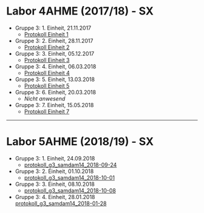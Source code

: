 # Labor 4AHME (2017/18) - SX

* Gruppe 3: 1. Einheit, 21.11.2017  
  * [Protokoll Einheit 1](https://github.com/HTLMechatronics/m14-la1-sx/blob/samdam14/samdam14/Protokoll1.md)  
* Gruppe 3: 2. Einheit, 28.11.2017  
  * [Protokoll Einheit 2](https://github.com/HTLMechatronics/m14-la1-sx/blob/samdam14/samdam14/Protokoll2.md)  
* Gruppe 3: 3. Einheit, 05.12.2017  
  * [Protokoll Einheit 3](https://github.com/HTLMechatronics/m14-la1-sx/blob/samdam14/samdam14/Protokoll3.md)  
* Gruppe 3: 4. Einheit, 06.03.2018  
  * [Protokoll Einheit 4](https://github.com/HTLMechatronics/m14-la1-sx/blob/samdam14/samdam14/Protokoll4.md)  
* Gruppe 3: 5. Einheit, 13.03.2018  
  * [Protokoll Einheit 5](https://github.com/HTLMechatronics/m14-la1-sx/blob/samdam14/samdam14/Protokoll5.md)  
* Gruppe 3: 6. Einheit, 20.03.2018  
  * *Nicht anwesend* 
* Gruppe 3: 7. Einheit, 15.05.2018  
  * [Protokoll Einheit 7](https://github.com/HTLMechatronics/m14-la1-sx/blob/samdam14/samdam14/Protokoll7.md)  
  
-------------------------------------------------------------  
  
# Labor 5AHME (2018/19) - SX  
  
* Gruppe 3: 1. Einheit, 24.09.2018  
  * [protokoll_g3_samdam14_2018-09-24](https://github.com/HTLMechatronics/m14-la1-sx/blob/samdam14/samdam14/protokoll_g3_samdam14_2018-09-24.md)  
* Gruppe 3: 2. Einheit, 01.10.2018  
  * [protokoll_g3_samdam14_2018-10-01](https://github.com/HTLMechatronics/m14-la1-sx/blob/samdam14/samdam14/protokoll_g3_samdam14_2018-10-01.md)  
* Gruppe 3: 3. Einheit, 08.10.2018  
  * [protokoll_g3_samdam14_2018-10-08](https://github.com/HTLMechatronics/m14-la1-sx/blob/samdam14/samdam14/protokoll_3_samdam14_2018-10-08.md)  
* Gruppe 3: 4. Einheit, 28.01.2018  
    [protokoll_g3_samdam14_2018-01-28](https://github.com/HTLMechatronics/m14-la1-sx/blob/samdam14/samdam14/protokoll_3_samdam14_2019-01-28.md)  
